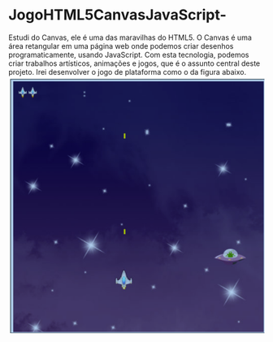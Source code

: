 # JogoHTML5CanvasJavaScript-
Estudi do Canvas, ele é uma das maravilhas do HTML5.
O Canvas é uma área retangular em uma página web onde podemos
criar desenhos programaticamente, usando JavaScript. Com esta tecnologia, podemos criar
trabalhos artísticos, animações e jogos, que é o assunto central deste projeto.
Irei desenvolver o jogo de plataforma como o da figura abaixo.
![Screenshot](jogo.png)